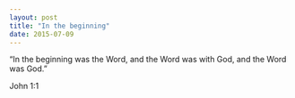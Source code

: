 ```yaml
---
layout: post
title: "In the beginning"
date: 2015-07-09
---
```


“In the beginning was the Word, and the Word was with God, and the Word was God.”

John 1:1
